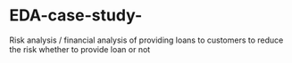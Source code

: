 # EDA-case-study-
Risk analysis / financial analysis of providing loans to customers to reduce the risk whether to provide loan or not
